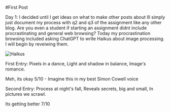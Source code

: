#First Post

Day 1: I decided until I get ideas on what to make other posts about Ill simply just document my process with q2 and q3 of the assignment like any other blog. 
Are you even a student if starting an assignment didnt include procrastinating and general web browsing? Today my procrastination browsing included asking ChatGPT to write Haikus about image processing. I will begin by reveiwing them. 

![Haikus](/images/Haiki.jpg)

First Entry: 
Pixels in a dance,
Light and shadow in balance,
Image's romance.

Meh, its okay 5/10 - Imagine this in my best Simon Cowell voice

Second Entry:
Process at night's fall,
Reveals secrets, big and small,
In pictures we scrawl.

Its getting better 7/10




